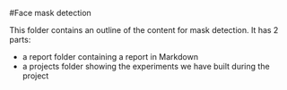 #Face mask detection

This folder contains an outline of the content for mask detection. It has 2 parts:

- a report folder containing a report in Markdown
- a projects folder showing the experiments we have built during the project
